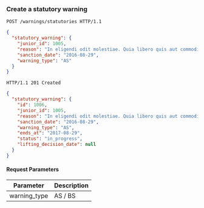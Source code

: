 ### Create a statutory warning

```http
POST /warnings/statutories HTTP/1.1
```

```json
{
  "statutory_warning": {
    "junior_id": 1005,
    "reason": "In eligendi odit molestiae. Quia libero quis aut commodi dignissimos. Voluptatibus temporibus voluptatem ut voluptatum.",
    "sanction_date": "2016-08-29",
    "warning_type": "AS"
  }
}
```

```http
HTTP/1.1 201 Created
```

```json
{
  "statutory_warning": {
    "id": 1006,
    "junior_id": 1005,
    "reason": "In eligendi odit molestiae. Quia libero quis aut commodi dignissimos. Voluptatibus temporibus voluptatem ut voluptatum.",
    "sanction_date": "2016-08-29",
    "warning_type": "AS",
    "ends_at": "2017-08-29",
    "status": "in_progress",
    "lifting_decision_date": null
  }
}
```

#### Request Parameters

Parameter               | Description
----------------------- | ------
warning_type            | AS / BS
